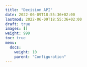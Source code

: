 ```yaml
---
title: "Decision API"
date: 2022-06-09T18:55:36+02:00
lastmod: 2022-06-09T18:55:36+02:00
draft: true
images: []
weight: 999
toc: true
menu: 
  docs:
    weight: 10
    parent: "Configuration"
---
```

